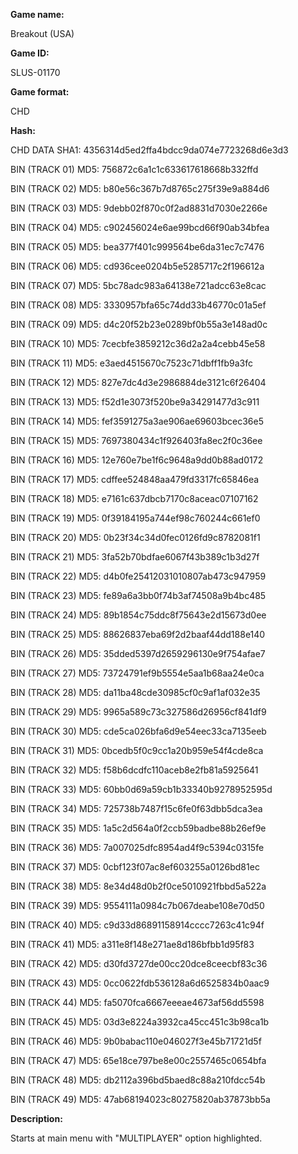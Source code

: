 ﻿**Game name:**

Breakout (USA)

**Game ID:**

SLUS-01170

**Game format:**

CHD

**Hash:**

CHD DATA SHA1: 4356314d5ed2ffa4bdcc9da074e7723268d6e3d3

BIN (TRACK 01) MD5: 756872c6a1c1c633617618668b332ffd

BIN (TRACK 02) MD5: b80e56c367b7d8765c275f39e9a884d6

BIN (TRACK 03) MD5: 9debb02f870c0f2ad8831d7030e2266e

BIN (TRACK 04) MD5: c902456024e6ae99bcd66f90ab34bfea

BIN (TRACK 05) MD5: bea377f401c999564be6da31ec7c7476

BIN (TRACK 06) MD5: cd936cee0204b5e5285717c2f196612a

BIN (TRACK 07) MD5: 5bc78adc983a64138e721adcc63e8cac

BIN (TRACK 08) MD5: 3330957bfa65c74dd33b46770c01a5ef

BIN (TRACK 09) MD5: d4c20f52b23e0289bf0b55a3e148ad0c

BIN (TRACK 10) MD5: 7cecbfe3859212c36d2a2a4cebb45e58

BIN (TRACK 11) MD5: e3aed4515670c7523c71dbff1fb9a3fc

BIN (TRACK 12) MD5: 827e7dc4d3e2986884de3121c6f26404

BIN (TRACK 13) MD5: f52d1e3073f520be9a34291477d3c911

BIN (TRACK 14) MD5: fef3591275a3ae906ae69603bcec36e5

BIN (TRACK 15) MD5: 7697380434c1f926403fa8ec2f0c36ee

BIN (TRACK 16) MD5: 12e760e7be1f6c9648a9dd0b88ad0172

BIN (TRACK 17) MD5: cdffee524848aa479fd3317fc65846ea

BIN (TRACK 18) MD5: e7161c637dbcb7170c8aceac07107162

BIN (TRACK 19) MD5: 0f39184195a744ef98c760244c661ef0

BIN (TRACK 20) MD5: 0b23f34c34d0fec0126fd9c8782081f1

BIN (TRACK 21) MD5: 3fa52b70bdfae6067f43b389c1b3d27f

BIN (TRACK 22) MD5: d4b0fe25412031010807ab473c947959

BIN (TRACK 23) MD5: fe89a6a3bb0f74b3af74508a9b4bc485

BIN (TRACK 24) MD5: 89b1854c75ddc8f75643e2d15673d0ee

BIN (TRACK 25) MD5: 88626837eba69f2d2baaf44dd188e140

BIN (TRACK 26) MD5: 35dded5397d2659296130e9f754afae7

BIN (TRACK 27) MD5: 73724791ef9b5554e5aa1b68aa24e0ca

BIN (TRACK 28) MD5: da11ba48cde30985cf0c9af1af032e35

BIN (TRACK 29) MD5: 9965a589c73c327586d26956cf841df9

BIN (TRACK 30) MD5: cde5ca026bfa6d9e54eec33ca7135eeb

BIN (TRACK 31) MD5: 0bcedb5f0c9cc1a20b959e54f4cde8ca

BIN (TRACK 32) MD5: f58b6dcdfc110aceb8e2fb81a5925641

BIN (TRACK 33) MD5: 60bb0d69a59cb1b33340b9278952595d

BIN (TRACK 34) MD5: 725738b7487f15c6fe0f63dbb5dca3ea

BIN (TRACK 35) MD5: 1a5c2d564a0f2ccb59badbe88b26ef9e

BIN (TRACK 36) MD5: 7a007025dfc8954ad4f9c5394c0315fe

BIN (TRACK 37) MD5: 0cbf123f07ac8ef603255a0126bd81ec

BIN (TRACK 38) MD5: 8e34d48d0b2f0ce5010921fbbd5a522a

BIN (TRACK 39) MD5: 9554111a0984c7b067deabe108e70d50

BIN (TRACK 40) MD5: c9d33d86891158914cccc7263c41c94f

BIN (TRACK 41) MD5: a311e8f148e271ae8d186bfbb1d95f83

BIN (TRACK 42) MD5: d30fd3727de00cc20dce8ceecbf83c36

BIN (TRACK 43) MD5: 0cc0622fdb536128a6d6525834b0aac9

BIN (TRACK 44) MD5: fa5070fca6667eeeae4673af56dd5598

BIN (TRACK 45) MD5: 03d3e8224a3932ca45cc451c3b98ca1b

BIN (TRACK 46) MD5: 9b0babac110e046027f3e45b71721d5f

BIN (TRACK 47) MD5: 65e18ce797be8e00c2557465c0654bfa

BIN (TRACK 48) MD5: db2112a396bd5baed8c88a210fdcc54b

BIN (TRACK 49) MD5: 47ab68194023c80275820ab37873bb5a

**Description:**

Starts at main menu with "MULTIPLAYER" option highlighted.